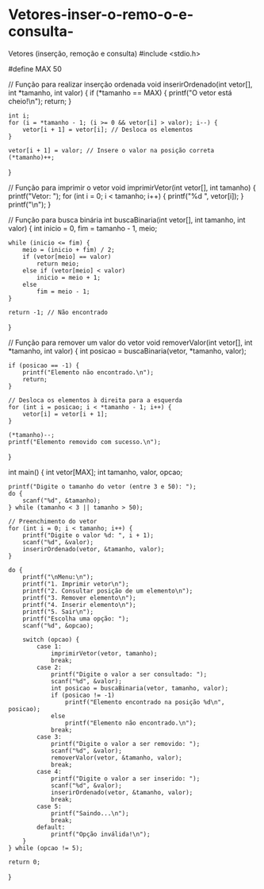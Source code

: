 # Vetores-inser-o-remo-o-e-consulta-
Vetores (inserção, remoção e consulta)
#include <stdio.h>

#define MAX 50

// Função para realizar inserção ordenada
void inserirOrdenado(int vetor[], int *tamanho, int valor) {
    if (*tamanho == MAX) {
        printf("O vetor está cheio!\n");
        return;
    }
    
    int i;
    for (i = *tamanho - 1; (i >= 0 && vetor[i] > valor); i--) {
        vetor[i + 1] = vetor[i]; // Desloca os elementos
    }
    
    vetor[i + 1] = valor; // Insere o valor na posição correta
    (*tamanho)++;
}

// Função para imprimir o vetor
void imprimirVetor(int vetor[], int tamanho) {
    printf("Vetor: ");
    for (int i = 0; i < tamanho; i++) {
        printf("%d ", vetor[i]);
    }
    printf("\n");
}

// Função para busca binária
int buscaBinaria(int vetor[], int tamanho, int valor) {
    int inicio = 0, fim = tamanho - 1, meio;

    while (inicio <= fim) {
        meio = (inicio + fim) / 2;
        if (vetor[meio] == valor)
            return meio;
        else if (vetor[meio] < valor)
            inicio = meio + 1;
        else
            fim = meio - 1;
    }

    return -1; // Não encontrado
}

// Função para remover um valor do vetor
void removerValor(int vetor[], int *tamanho, int valor) {
    int posicao = buscaBinaria(vetor, *tamanho, valor);

    if (posicao == -1) {
        printf("Elemento não encontrado.\n");
        return;
    }

    // Desloca os elementos à direita para a esquerda
    for (int i = posicao; i < *tamanho - 1; i++) {
        vetor[i] = vetor[i + 1];
    }

    (*tamanho)--;
    printf("Elemento removido com sucesso.\n");
}

int main() {
    int vetor[MAX];
    int tamanho, valor, opcao;

    printf("Digite o tamanho do vetor (entre 3 e 50): ");
    do {
        scanf("%d", &tamanho);
    } while (tamanho < 3 || tamanho > 50);

    // Preenchimento do vetor
    for (int i = 0; i < tamanho; i++) {
        printf("Digite o valor %d: ", i + 1);
        scanf("%d", &valor);
        inserirOrdenado(vetor, &tamanho, valor);
    }

    do {
        printf("\nMenu:\n");
        printf("1. Imprimir vetor\n");
        printf("2. Consultar posição de um elemento\n");
        printf("3. Remover elemento\n");
        printf("4. Inserir elemento\n");
        printf("5. Sair\n");
        printf("Escolha uma opção: ");
        scanf("%d", &opcao);

        switch (opcao) {
            case 1:
                imprimirVetor(vetor, tamanho);
                break;
            case 2:
                printf("Digite o valor a ser consultado: ");
                scanf("%d", &valor);
                int posicao = buscaBinaria(vetor, tamanho, valor);
                if (posicao != -1)
                    printf("Elemento encontrado na posição %d\n", posicao);
                else
                    printf("Elemento não encontrado.\n");
                break;
            case 3:
                printf("Digite o valor a ser removido: ");
                scanf("%d", &valor);
                removerValor(vetor, &tamanho, valor);
                break;
            case 4:
                printf("Digite o valor a ser inserido: ");
                scanf("%d", &valor);
                inserirOrdenado(vetor, &tamanho, valor);
                break;
            case 5:
                printf("Saindo...\n");
                break;
            default:
                printf("Opção inválida!\n");
        }
    } while (opcao != 5);

    return 0;
}
